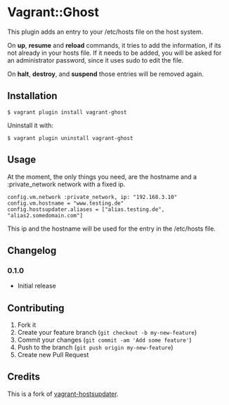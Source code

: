 # Vagrant::Ghost

This plugin adds an entry to your /etc/hosts file on the host system.
 
On **up**, **resume** and **reload** commands, it tries to add the information, if its not already in your hosts file. If it needs to be added, you will be asked for an administrator password, since it uses sudo to edit the file.
 
On **halt**, **destroy**, and **suspend** those entries will be removed again.
 
## Installation
 
    $ vagrant plugin install vagrant-ghost
 
Uninstall it with:
 
    $ vagrant plugin uninstall vagrant-ghost
 
## Usage
 
At the moment, the only things you need, are the hostname and a :private_network network with a fixed ip.
 
    config.vm.network :private_network, ip: "192.168.3.10"
    config.vm.hostname = "www.testing.de"
    config.hostsupdater.aliases = ["alias.testing.de", "alias2.somedomain.com"]
 
This ip and the hostname will be used for the entry in the /etc/hosts file.
 
##  Changelog
 
### 0.1.0
* Initial release

## Contributing

1. Fork it
2. Create your feature branch (`git checkout -b my-new-feature`)
3. Commit your changes (`git commit -am 'Add some feature'`)
4. Push to the branch (`git push origin my-new-feature`)
5. Create new Pull Request

## Credits

This is a fork of [vagrant-hostsupdater](https://github.com/cogitatio/vagrant-hostsupdater).
```